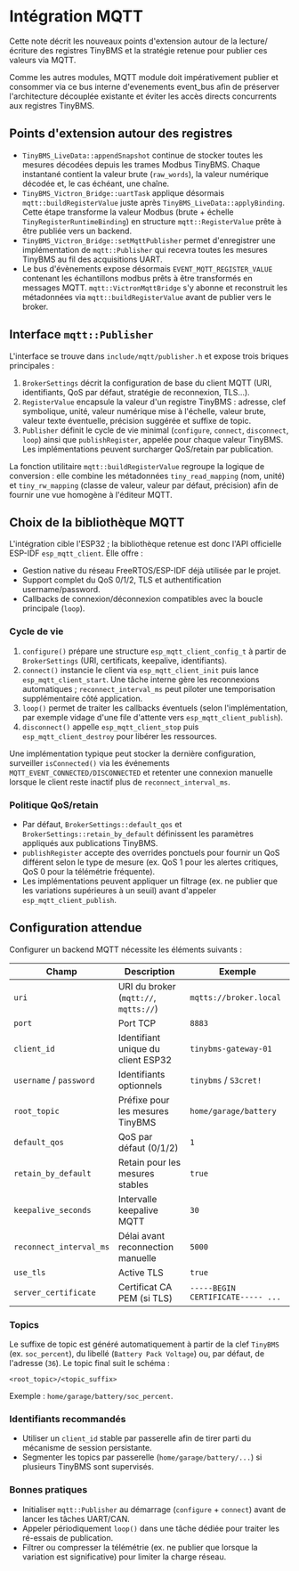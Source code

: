 # Intégration MQTT

Cette note décrit les nouveaux points d'extension autour de la lecture/écriture des registres TinyBMS et la stratégie retenue pour publier ces valeurs via MQTT.

Comme les autres modules, MQTT module doit impérativement publier et consommer via ce bus interne d'evenements event_bus afin de préserver l'architecture découplée existante et éviter les accès directs concurrents aux registres TinyBMS.

## Points d'extension autour des registres

* `TinyBMS_LiveData::appendSnapshot` continue de stocker toutes les mesures décodées depuis les trames Modbus TinyBMS. Chaque instantané contient la valeur brute (`raw_words`), la valeur numérique décodée et, le cas échéant, une chaîne.
* `TinyBMS_Victron_Bridge::uartTask` applique désormais `mqtt::buildRegisterValue` juste après `TinyBMS_LiveData::applyBinding`. Cette étape transforme la valeur Modbus (brute + échelle `TinyRegisterRuntimeBinding`) en structure `mqtt::RegisterValue` prête à être publiée vers un backend.
* `TinyBMS_Victron_Bridge::setMqttPublisher` permet d'enregistrer une implémentation de `mqtt::Publisher` qui recevra toutes les mesures TinyBMS au fil des acquisitions UART.
* Le bus d'évènements expose désormais `EVENT_MQTT_REGISTER_VALUE` contenant les échantillons modbus prêts à être transformés en messages MQTT. `mqtt::VictronMqttBridge` s'y abonne et reconstruit les métadonnées via `mqtt::buildRegisterValue` avant de publier vers le broker.

## Interface `mqtt::Publisher`

L'interface se trouve dans `include/mqtt/publisher.h` et expose trois briques principales :

1. `BrokerSettings` décrit la configuration de base du client MQTT (URI, identifiants, QoS par défaut, stratégie de reconnexion, TLS…).
2. `RegisterValue` encapsule la valeur d'un registre TinyBMS : adresse, clef symbolique, unité, valeur numérique mise à l'échelle, valeur brute, valeur texte éventuelle, précision suggérée et suffixe de topic.
3. `Publisher` définit le cycle de vie minimal (`configure`, `connect`, `disconnect`, `loop`) ainsi que `publishRegister`, appelée pour chaque valeur TinyBMS. Les implémentations peuvent surcharger QoS/retain par publication.

La fonction utilitaire `mqtt::buildRegisterValue` regroupe la logique de conversion : elle combine les métadonnées `tiny_read_mapping` (nom, unité) et `tiny_rw_mapping` (classe de valeur, valeur par défaut, précision) afin de fournir une vue homogène à l'éditeur MQTT.

## Choix de la bibliothèque MQTT

L'intégration cible l'ESP32 ; la bibliothèque retenue est donc l'API officielle ESP-IDF `esp_mqtt_client`. Elle offre :

* Gestion native du réseau FreeRTOS/ESP-IDF déjà utilisée par le projet.
* Support complet du QoS 0/1/2, TLS et authentification username/password.
* Callbacks de connexion/déconnexion compatibles avec la boucle principale (`loop`).

### Cycle de vie

1. `configure()` prépare une structure `esp_mqtt_client_config_t` à partir de `BrokerSettings` (URI, certificats, keepalive, identifiants).
2. `connect()` instancie le client via `esp_mqtt_client_init` puis lance `esp_mqtt_client_start`. Une tâche interne gère les reconnexions automatiques ; `reconnect_interval_ms` peut piloter une temporisation supplémentaire côté application.
3. `loop()` permet de traiter les callbacks éventuels (selon l'implémentation, par exemple vidage d'une file d'attente vers `esp_mqtt_client_publish`).
4. `disconnect()` appelle `esp_mqtt_client_stop` puis `esp_mqtt_client_destroy` pour libérer les ressources.

Une implémentation typique peut stocker la dernière configuration, surveiller `isConnected()` via les événements `MQTT_EVENT_CONNECTED/DISCONNECTED` et retenter une connexion manuelle lorsque le client reste inactif plus de `reconnect_interval_ms`.

### Politique QoS/retain

* Par défaut, `BrokerSettings::default_qos` et `BrokerSettings::retain_by_default` définissent les paramètres appliqués aux publications TinyBMS.
* `publishRegister` accepte des overrides ponctuels pour fournir un QoS différent selon le type de mesure (ex. QoS 1 pour les alertes critiques, QoS 0 pour la télémétrie fréquente).
* Les implémentations peuvent appliquer un filtrage (ex. ne publier que les variations supérieures à un seuil) avant d'appeler `esp_mqtt_client_publish`.

## Configuration attendue

Configurer un backend MQTT nécessite les éléments suivants :

| Champ | Description | Exemple |
|-------|-------------|---------|
| `uri` | URI du broker (`mqtt://`, `mqtts://`) | `mqtts://broker.local` |
| `port` | Port TCP | `8883` |
| `client_id` | Identifiant unique du client ESP32 | `tinybms-gateway-01` |
| `username` / `password` | Identifiants optionnels | `tinybms` / `S3cret!` |
| `root_topic` | Préfixe pour les mesures TinyBMS | `home/garage/battery` |
| `default_qos` | QoS par défaut (0/1/2) | `1` |
| `retain_by_default` | Retain pour les mesures stables | `true` |
| `keepalive_seconds` | Intervalle keepalive MQTT | `30` |
| `reconnect_interval_ms` | Délai avant reconnection manuelle | `5000` |
| `use_tls` | Active TLS | `true` |
| `server_certificate` | Certificat CA PEM (si TLS) | `-----BEGIN CERTIFICATE----- ...` |

### Topics

Le suffixe de topic est généré automatiquement à partir de la clef `TinyBMS` (ex. `soc_percent`), du libellé (`Battery Pack Voltage`) ou, par défaut, de l'adresse (`36`). Le topic final suit le schéma :

```
<root_topic>/<topic_suffix>
```

Exemple : `home/garage/battery/soc_percent`.

### Identifiants recommandés

* Utiliser un `client_id` stable par passerelle afin de tirer parti du mécanisme de session persistante.
* Segmenter les topics par passerelle (`home/garage/battery/...`) si plusieurs TinyBMS sont supervisés.

### Bonnes pratiques

* Initialiser `mqtt::Publisher` au démarrage (`configure` + `connect`) avant de lancer les tâches UART/CAN.
* Appeler périodiquement `loop()` dans une tâche dédiée pour traiter les ré-essais de publication.
* Filtrer ou compresser la télémétrie (ex. ne publier que lorsque la variation est significative) pour limiter la charge réseau.

